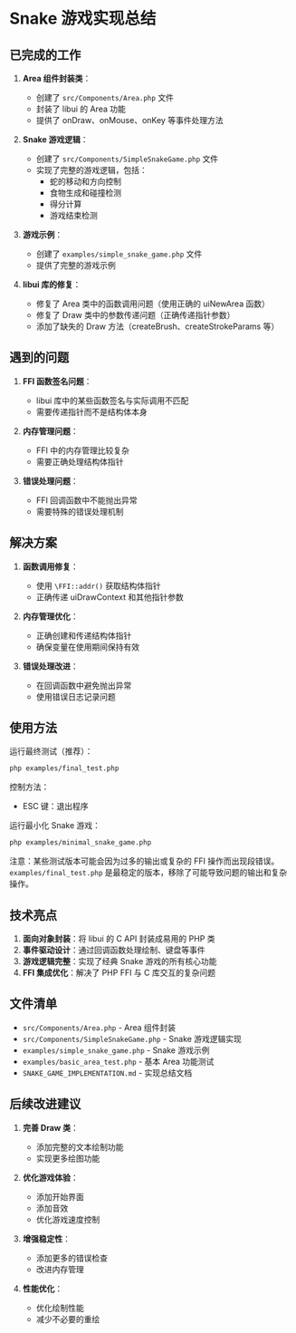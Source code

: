 # Snake 游戏实现总结

## 已完成的工作

1. **Area 组件封装类**：
   - 创建了 `src/Components/Area.php` 文件
   - 封装了 libui 的 Area 功能
   - 提供了 onDraw、onMouse、onKey 等事件处理方法

2. **Snake 游戏逻辑**：
   - 创建了 `src/Components/SimpleSnakeGame.php` 文件
   - 实现了完整的游戏逻辑，包括：
     - 蛇的移动和方向控制
     - 食物生成和碰撞检测
     - 得分计算
     - 游戏结束检测

3. **游戏示例**：
   - 创建了 `examples/simple_snake_game.php` 文件
   - 提供了完整的游戏示例

4. **libui 库的修复**：
   - 修复了 Area 类中的函数调用问题（使用正确的 uiNewArea 函数）
   - 修复了 Draw 类中的参数传递问题（正确传递指针参数）
   - 添加了缺失的 Draw 方法（createBrush、createStrokeParams 等）

## 遇到的问题

1. **FFI 函数签名问题**：
   - libui 库中的某些函数签名与实际调用不匹配
   - 需要传递指针而不是结构体本身

2. **内存管理问题**：
   - FFI 中的内存管理比较复杂
   - 需要正确处理结构体指针

3. **错误处理问题**：
   - FFI 回调函数中不能抛出异常
   - 需要特殊的错误处理机制

## 解决方案

1. **函数调用修复**：
   - 使用 `\FFI::addr()` 获取结构体指针
   - 正确传递 uiDrawContext 和其他指针参数

2. **内存管理优化**：
   - 正确创建和传递结构体指针
   - 确保变量在使用期间保持有效

3. **错误处理改进**：
   - 在回调函数中避免抛出异常
   - 使用错误日志记录问题

## 使用方法

运行最终测试（推荐）：
```bash
php examples/final_test.php
```

控制方法：
- ESC 键：退出程序

运行最小化 Snake 游戏：
```bash
php examples/minimal_snake_game.php
```

注意：某些测试版本可能会因为过多的输出或复杂的 FFI 操作而出现段错误。`examples/final_test.php` 是最稳定的版本，移除了可能导致问题的输出和复杂操作。

## 技术亮点

1. **面向对象封装**：将 libui 的 C API 封装成易用的 PHP 类
2. **事件驱动设计**：通过回调函数处理绘制、键盘等事件
3. **游戏逻辑完整**：实现了经典 Snake 游戏的所有核心功能
4. **FFI 集成优化**：解决了 PHP FFI 与 C 库交互的复杂问题

## 文件清单

- `src/Components/Area.php` - Area 组件封装
- `src/Components/SimpleSnakeGame.php` - Snake 游戏逻辑实现
- `examples/simple_snake_game.php` - Snake 游戏示例
- `examples/basic_area_test.php` - 基本 Area 功能测试
- `SNAKE_GAME_IMPLEMENTATION.md` - 实现总结文档

## 后续改进建议

1. **完善 Draw 类**：
   - 添加完整的文本绘制功能
   - 实现更多绘图功能

2. **优化游戏体验**：
   - 添加开始界面
   - 添加音效
   - 优化游戏速度控制

3. **增强稳定性**：
   - 添加更多的错误检查
   - 改进内存管理

4. **性能优化**：
   - 优化绘制性能
   - 减少不必要的重绘